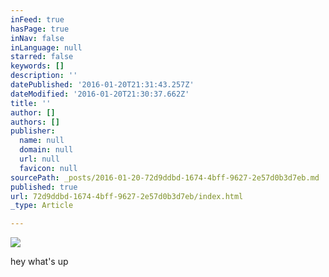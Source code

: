 ```yaml
---
inFeed: true
hasPage: true
inNav: false
inLanguage: null
starred: false
keywords: []
description: ''
datePublished: '2016-01-20T21:31:43.257Z'
dateModified: '2016-01-20T21:30:37.662Z'
title: ''
author: []
authors: []
publisher:
  name: null
  domain: null
  url: null
  favicon: null
sourcePath: _posts/2016-01-20-72d9ddbd-1674-4bff-9627-2e57d0b3d7eb.md
published: true
url: 72d9ddbd-1674-4bff-9627-2e57d0b3d7eb/index.html
_type: Article

---
```

![](https://the-grid-user-content.s3-us-west-2.amazonaws.com/23361138-3c97-4850-9c63-50bb218c6be5.jpg)

hey what's up